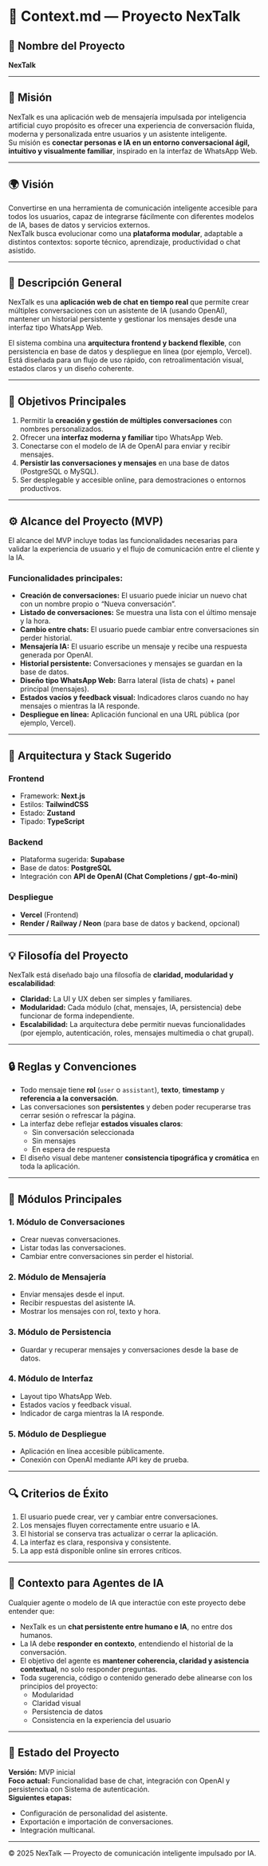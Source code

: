 # 🧠 Context.md — Proyecto NexTalk

## 📌 Nombre del Proyecto
**NexTalk**

---

## 🚀 Misión
NexTalk es una aplicación web de mensajería impulsada por inteligencia artificial cuyo propósito es ofrecer una experiencia de conversación fluida, moderna y personalizada entre usuarios y un asistente inteligente.  
Su misión es **conectar personas e IA en un entorno conversacional ágil, intuitivo y visualmente familiar**, inspirado en la interfaz de WhatsApp Web.

---

## 🌍 Visión
Convertirse en una herramienta de comunicación inteligente accesible para todos los usuarios, capaz de integrarse fácilmente con diferentes modelos de IA, bases de datos y servicios externos.  
NexTalk busca evolucionar como una **plataforma modular**, adaptable a distintos contextos: soporte técnico, aprendizaje, productividad o chat asistido.

---

## 🧩 Descripción General
NexTalk es una **aplicación web de chat en tiempo real** que permite crear múltiples conversaciones con un asistente de IA (usando OpenAI), mantener un historial persistente y gestionar los mensajes desde una interfaz tipo WhatsApp Web.

El sistema combina una **arquitectura frontend y backend flexible**, con persistencia en base de datos y despliegue en línea (por ejemplo, Vercel).  
Está diseñada para un flujo de uso rápido, con retroalimentación visual, estados claros y un diseño coherente.

---

## 🎯 Objetivos Principales
1. Permitir la **creación y gestión de múltiples conversaciones** con nombres personalizados.  
2. Ofrecer una **interfaz moderna y familiar** tipo WhatsApp Web.  
3. Conectarse con el modelo de IA de OpenAI para enviar y recibir mensajes.  
4. **Persistir las conversaciones y mensajes** en una base de datos (PostgreSQL o MySQL).  
5. Ser desplegable y accesible online, para demostraciones o entornos productivos.

---

## ⚙️ Alcance del Proyecto (MVP)
El alcance del MVP incluye todas las funcionalidades necesarias para validar la experiencia de usuario y el flujo de comunicación entre el cliente y la IA.

### Funcionalidades principales:
- **Creación de conversaciones:** El usuario puede iniciar un nuevo chat con un nombre propio o “Nueva conversación”.  
- **Listado de conversaciones:** Se muestra una lista con el último mensaje y la hora.  
- **Cambio entre chats:** El usuario puede cambiar entre conversaciones sin perder historial.  
- **Mensajería IA:** El usuario escribe un mensaje y recibe una respuesta generada por OpenAI.  
- **Historial persistente:** Conversaciones y mensajes se guardan en la base de datos.  
- **Diseño tipo WhatsApp Web:** Barra lateral (lista de chats) + panel principal (mensajes).  
- **Estados vacíos y feedback visual:** Indicadores claros cuando no hay mensajes o mientras la IA responde.  
- **Despliegue en línea:** Aplicación funcional en una URL pública (por ejemplo, Vercel).

---

## 🧱 Arquitectura y Stack Sugerido

### Frontend
- Framework: **Next.js**
- Estilos: **TailwindCSS**
- Estado: **Zustand**
- Tipado: **TypeScript**

### Backend
- Plataforma sugerida: **Supabase**
- Base de datos: **PostgreSQL**
- Integración con **API de OpenAI (Chat Completions / gpt-4o-mini)**

### Despliegue
- **Vercel** (Frontend)
- **Render / Railway / Neon** (para base de datos y backend, opcional)

---

## 💡 Filosofía del Proyecto
NexTalk está diseñado bajo una filosofía de **claridad, modularidad y escalabilidad**:
- **Claridad:** La UI y UX deben ser simples y familiares.
- **Modularidad:** Cada módulo (chat, mensajes, IA, persistencia) debe funcionar de forma independiente.
- **Escalabilidad:** La arquitectura debe permitir nuevas funcionalidades (por ejemplo, autenticación, roles, mensajes multimedia o chat grupal).

---

## 🔒 Reglas y Convenciones
- Todo mensaje tiene **rol** (`user` o `assistant`), **texto**, **timestamp** y **referencia a la conversación**.  
- Las conversaciones son **persistentes** y deben poder recuperarse tras cerrar sesión o refrescar la página.  
- La interfaz debe reflejar **estados visuales claros**:  
  - Sin conversación seleccionada  
  - Sin mensajes  
  - En espera de respuesta  
- El diseño visual debe mantener **consistencia tipográfica y cromática** en toda la aplicación.

---

## 🧩 Módulos Principales

### 1. Módulo de Conversaciones
- Crear nuevas conversaciones.
- Listar todas las conversaciones.
- Cambiar entre conversaciones sin perder el historial.

### 2. Módulo de Mensajería
- Enviar mensajes desde el input.
- Recibir respuestas del asistente IA.
- Mostrar los mensajes con rol, texto y hora.

### 3. Módulo de Persistencia
- Guardar y recuperar mensajes y conversaciones desde la base de datos.

### 4. Módulo de Interfaz
- Layout tipo WhatsApp Web.
- Estados vacíos y feedback visual.
- Indicador de carga mientras la IA responde.

### 5. Módulo de Despliegue
- Aplicación en línea accesible públicamente.
- Conexión con OpenAI mediante API key de prueba.

---

## 🔍 Criterios de Éxito
1. El usuario puede crear, ver y cambiar entre conversaciones.  
2. Los mensajes fluyen correctamente entre usuario e IA.  
3. El historial se conserva tras actualizar o cerrar la aplicación.  
4. La interfaz es clara, responsiva y consistente.  
5. La app está disponible online sin errores críticos.

---

## 🧠 Contexto para Agentes de IA
Cualquier agente o modelo de IA que interactúe con este proyecto debe entender que:
- NexTalk es un **chat persistente entre humano e IA**, no entre dos humanos.
- La IA debe **responder en contexto**, entendiendo el historial de la conversación.
- El objetivo del agente es **mantener coherencia, claridad y asistencia contextual**, no solo responder preguntas.
- Toda sugerencia, código o contenido generado debe alinearse con los principios del proyecto:
  - Modularidad  
  - Claridad visual  
  - Persistencia de datos  
  - Consistencia en la experiencia del usuario  

---

## 🧾 Estado del Proyecto
**Versión:** MVP inicial  
**Foco actual:** Funcionalidad base de chat, integración con OpenAI y persistencia con Sistema de autenticación.  
**Siguientes etapas:**  
- Configuración de personalidad del asistente.  
- Exportación e importación de conversaciones.  
- Integración multicanal.

---

© 2025 NexTalk — Proyecto de comunicación inteligente impulsado por IA.
